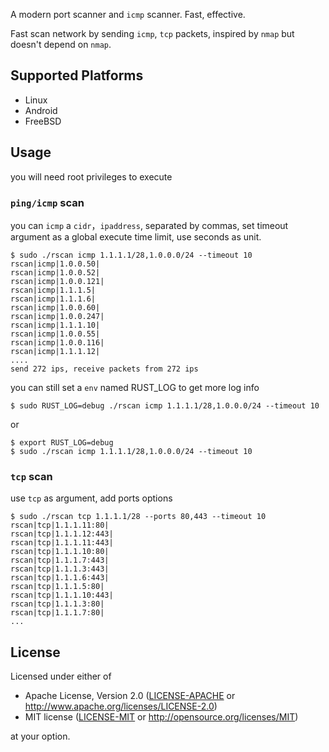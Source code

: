 A modern port scanner and `icmp` scanner. Fast, effective.

Fast scan network by sending `icmp`, `tcp` packets, inspired by `nmap` but doesn't depend on `nmap`.

## Supported Platforms

- Linux
- Android
- FreeBSD

## Usage

you will need root privileges to execute

### `ping/icmp` scan

you can `icmp` a `cidr`，`ipaddress`, separated by commas, set timeout argument as a global execute time limit, use seconds as unit.

```
$ sudo ./rscan icmp 1.1.1.1/28,1.0.0.0/24 --timeout 10
rscan|icmp|1.0.0.50|
rscan|icmp|1.0.0.52|
rscan|icmp|1.0.0.121|
rscan|icmp|1.1.1.5|
rscan|icmp|1.1.1.6|
rscan|icmp|1.0.0.60|
rscan|icmp|1.0.0.247|
rscan|icmp|1.1.1.10|
rscan|icmp|1.0.0.55|
rscan|icmp|1.0.0.116|
rscan|icmp|1.1.1.12|
....
send 272 ips, receive packets from 272 ips
```

you can still set a `env` named RUST_LOG to get more log info

```
$ sudo RUST_LOG=debug ./rscan icmp 1.1.1.1/28,1.0.0.0/24 --timeout 10
```

or

```
$ export RUST_LOG=debug
$ sudo ./rscan icmp 1.1.1.1/28,1.0.0.0/24 --timeout 10
```

### `tcp` scan

use `tcp` as argument, add ports options 

```
$ sudo ./rscan tcp 1.1.1.1/28 --ports 80,443 --timeout 10
rscan|tcp|1.1.1.11:80|
rscan|tcp|1.1.1.12:443|
rscan|tcp|1.1.1.11:443|
rscan|tcp|1.1.1.10:80|
rscan|tcp|1.1.1.7:443|
rscan|tcp|1.1.1.3:443|
rscan|tcp|1.1.1.6:443|
rscan|tcp|1.1.1.5:80|
rscan|tcp|1.1.1.10:443|
rscan|tcp|1.1.1.3:80|
rscan|tcp|1.1.1.7:80|
...
```

## License


Licensed under either of

-   Apache License, Version 2.0
    ([LICENSE-APACHE](LICENSE-APACHE) or <http://www.apache.org/licenses/LICENSE-2.0>)
-   MIT license
    ([LICENSE-MIT](LICENSE-MIT) or <http://opensource.org/licenses/MIT>)

at your option.
